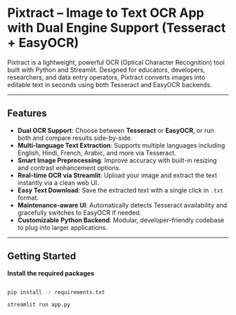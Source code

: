# Pixtract – Image to Text OCR App with Dual Engine Support (Tesseract + EasyOCR)

Pixtract is a lightweight, powerful OCR (Optical Character Recognition) tool built with Python and Streamlit. Designed for educators, developers, researchers, and data entry operators, Pixtract converts images into editable text in seconds using both Tesseract and EasyOCR backends.

---

## Features

* **Dual OCR Support**: Choose between **Tesseract** or **EasyOCR**, or run both and compare results side-by-side.
* **Multi-language Text Extraction**: Supports multiple languages including English, Hindi, French, Arabic, and more via Tesseract.
* **Smart Image Preprocessing**: Improve accuracy with built-in resizing and contrast enhancement options.
* **Real-time OCR via Streamlit**: Upload your image and extract the text instantly via a clean web UI.
* **Easy Text Download**: Save the extracted text with a single click in `.txt` format.
* **Maintenance-aware UI**: Automatically detects Tesseract availability and gracefully switches to EasyOCR if needed.
* **Customizable Python Backend**: Modular, developer-friendly codebase to plug into larger applications.

---

## Getting Started

**Install the required packages**

```bash

pip install -r requirements.txt

streamlit run app.py

```
